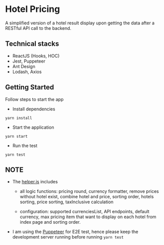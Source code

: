 # Hotel Pricing

A simplified version of a hotel result display upon getting the data after a RESTful API call to the backend.

## Technical stacks

- ReactJS (Hooks, HOC)
- Jest, Puppeteer
- Ant Design
- Lodash, Axios

## Getting Started

Follow steps to start the app

- Install dependencies

```
yarn install
```

- Start the application

```
yarn start
```

- Run the test

```
yarn test
```

## NOTE

- The [helper.js](src/utilities/helper.js) includes

  - all logic functions: pricing round, currency formatter, remove prices without hotel exist, combine hotel and price, sorting order, hotels sorting, price sorting, taxInclusive calculation

  - configuration: supported currenciesList, API endpoints, default currency, max pricing item that want to display on each hotel from index page and sorting order.

- I am using the [Puppeteer](https://github.com/GoogleChrome/puppeteer) for E2E test, hence please keep the development server running before running `yarn test`
